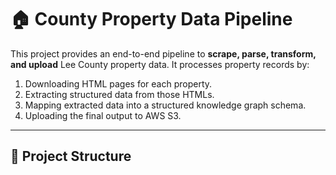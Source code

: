 # 🏠 County Property Data Pipeline

This project provides an end-to-end pipeline to **scrape, parse, transform, and upload** Lee County property data. It processes property records by:

1. Downloading HTML pages for each property.
2. Extracting structured data from those HTMLs.
3. Mapping extracted data into a structured knowledge graph schema.
4. Uploading the final output to AWS S3.

---

## 📂 Project Structure
